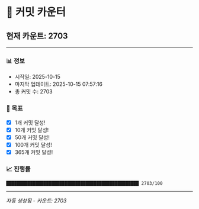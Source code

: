 # 🔢 커밋 카운터

## 현재 카운트: 2703

---

### 📊 정보
- 시작일: 2025-10-15
- 마지막 업데이트: 2025-10-15 07:57:16
- 총 커밋 수: 2703

### 🎯 목표
- [x] 1개 커밋 달성!
- [x] 10개 커밋 달성!
- [x] 50개 커밋 달성!
- [x] 100개 커밋 달성!
- [x] 365개 커밋 달성!

### 📈 진행률
```
██████████████████████████████████████████████████ 2703/100
```

---
*자동 생성됨 - 카운트: 2703*
